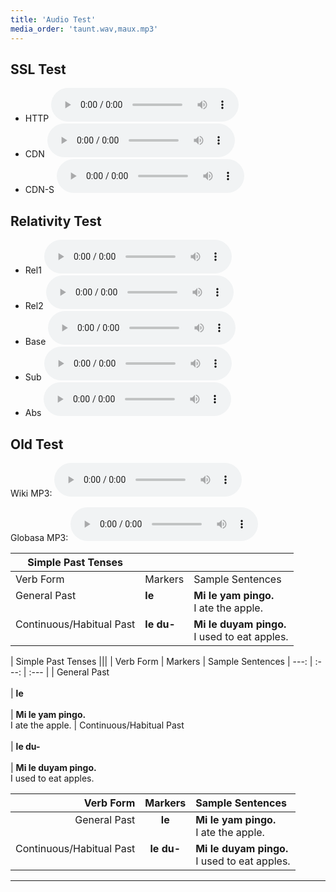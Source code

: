 ```yaml
---
title: 'Audio Test'
media_order: 'taunt.wav,maux.mp3'
---
```


## SSL Test

* HTTP <audio preload="auto" controls><source src="http://xwexi.globasa.net/test/maux.mp3" type="audio/mpeg" /></audio>
* CDN <audio preload="auto" controls><source src="http://cdn.globasa.net/words/maux.mp3" type="audio/mpeg" /></audio>
* CDN-S <audio preload="auto" controls><source src="https://cdn.globasa.net/words/maux.mp3" type="audio/mpeg" /></audio>


## Relativity Test

* Rel1 <audio preload="auto" controls><source src="maux.mp3" type="audio/mpeg" /></audio>
* Rel2 <audio preload="auto" controls><source src="test/maux.mp3" type="audio/mpeg" /></audio>
* Base <audio preload="auto" controls><source src="/test/maux.mp3" type="audio/mpeg" /></audio>
* Sub <audio preload="auto" controls><source src="//xwexi.globasa.net/test/maux.mp3" type="audio/mpeg" /></audio>
* Abs <audio preload="auto" controls><source src="https://xwexi.globasa.net/test/maux.mp3" type="audio/mpeg" /></audio>



## Old Test

Wiki MP3:
<audio preload="auto" controls>
  <source src="https://upload.wikimedia.org/wikipedia/commons/9/99/Bird_Call_-_Oslo%2C_Norway_2021-01-03.mp3" type="audio/mpeg" />
  </audio>

Globasa MP3:
<audio preload="auto" controls><source src="/gramati/abece-ji-lafuzu/maux.mp3" type="audio/mpeg" /></audio>


| Simple Past Tenses |||
| --- | --- | --- |
| Verb Form | Markers | Sample Sentences
| General Past<br /><br /> | **le**<br /><br /> | **Mi le yam pingo.**<br />I ate the apple.
| Continuous/Habitual Past<br /><br /> | **le du-**<br /><br /> | **Mi le duyam pingo.**<br />I used to eat apples.

| Simple Past Tenses |||
| Verb Form | Markers | Sample Sentences
| ---: | :---: | :--- |
| General Past<br /><br /> | **le**<br /><br /> | **Mi le yam pingo.**<br />I ate the apple.
| Continuous/Habitual Past<br /><br /> | **le du-**<br /><br /> | **Mi le duyam pingo.**<br />I used to eat apples.


| Verb Form | Markers | Sample Sentences
| ---: | :---: | :--- |
| General Past<br /><br /> | **le**<br /><br /> | **Mi le yam pingo.**<br />I ate the apple.
| Continuous/Habitual Past<br /><br /> | **le du-**<br /><br /> | **Mi le duyam pingo.**<br />I used to eat apples.

---